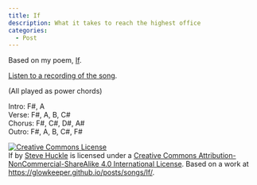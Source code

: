 ```yaml
---
title: If
description: What it takes to reach the highest office
categories:
  - Post
---
```

Based on my poem, [If](/posts/poetry/If/).

[Listen to a recording of the song](/assets/audio/If.ogg).

(All played as power chords)

Intro: F#, A<br />
Verse: F#, A, B, C#<br />
Chorus: F#, C#, D#, A#<br />
Outro: F#, A, B, C#, F#<br />

<a rel="license" href="http://creativecommons.org/licenses/by-nc-sa/4.0/"><img alt="Creative Commons License" style="border-width:0" src="https://i.creativecommons.org/l/by-nc-sa/4.0/88x31.png" /></a><br /><span xmlns:dct="http://purl.org/dc/terms/" href="http://purl.org/dc/dcmitype/Text" property="dct:title" rel="dct:type">If</span> by <a xmlns:cc="http://creativecommons.org/ns#" href="https://glowkeeper.github.io/" property="cc:attributionName" rel="cc:attributionURL">Steve Huckle</a> is licensed under a <a rel="license" href="http://creativecommons.org/licenses/by-nc-sa/4.0/">Creative Commons Attribution-NonCommercial-ShareAlike 4.0 International License</a>. Based on a work at <a xmlns:dct="http://purl.org/dc/terms/" href="https://glowkeeper.github.io/posts/songs/If/" rel="dct:source">https://glowkeeper.github.io/posts/songs/If/</a>.
